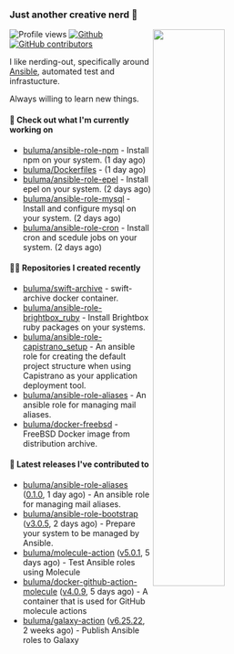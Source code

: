 ### Just another creative nerd 👋


![Profile views](https://gpvc.arturio.dev/buluma) <a href="https://gitstats.me/buluma">
  <img align="right" src="https://github-readme-stats.vercel.app/api?username=buluma&theme=gotham&show_icons=true" width="50%"/>
</a>
[![Github](https://img.shields.io/badge/-buluma-black?style=flat&labelColor=black&logo=github&logoColor=white&include_all_commits=true&count_private=true)](https://gitstats.me/buluma)
[![GitHub contributors](https://img.shields.io/github/contributors/buluma/badges.svg)](https://GitHub.com/buluma/badges/graphs/contributors/)

I like nerding-out, specifically around [Ansible](https://github.com/ansible/ansible), automated test and infrastucture.

Always willing to learn new things.

#### 👷 Check out what I'm currently working on

- [buluma/ansible-role-npm](https://github.com/buluma/ansible-role-npm) - Install npm on your system. (1 day ago)
- [buluma/Dockerfiles](https://github.com/buluma/Dockerfiles) -  (1 day ago)
- [buluma/ansible-role-epel](https://github.com/buluma/ansible-role-epel) - Install epel on your system. (2 days ago)
- [buluma/ansible-role-mysql](https://github.com/buluma/ansible-role-mysql) - Install and configure mysql on your system. (2 days ago)
- [buluma/ansible-role-cron](https://github.com/buluma/ansible-role-cron) - Install cron and scedule jobs on your system. (2 days ago)

#### 👨‍💻 Repositories I created recently

- [buluma/swift-archive](https://github.com/buluma/swift-archive) - swift-archive docker container.
- [buluma/ansible-role-brightbox_ruby](https://github.com/buluma/ansible-role-brightbox_ruby) - Install Brightbox ruby packages on your systems.
- [buluma/ansible-role-capistrano_setup](https://github.com/buluma/ansible-role-capistrano_setup) - An ansible role for creating the default project structure when using Capistrano as your application deployment tool.
- [buluma/ansible-role-aliases](https://github.com/buluma/ansible-role-aliases) - An ansible role for managing mail aliases.
- [buluma/docker-freebsd](https://github.com/buluma/docker-freebsd) - FreeBSD Docker image from distribution archive.

#### 🚀 Latest releases I've contributed to

- [buluma/ansible-role-aliases](https://github.com/buluma/ansible-role-aliases) ([0.1.0](https://github.com/buluma/ansible-role-aliases/releases/tag/0.1.0), 1 day ago) - An ansible role for managing mail aliases.
- [buluma/ansible-role-bootstrap](https://github.com/buluma/ansible-role-bootstrap) ([v3.0.5](https://github.com/buluma/ansible-role-bootstrap/releases/tag/v3.0.5), 2 days ago) - Prepare your system to be managed by Ansible.
- [buluma/molecule-action](https://github.com/buluma/molecule-action) ([v5.0.1](https://github.com/buluma/molecule-action/releases/tag/v5.0.1), 5 days ago) - Test Ansible roles using Molecule
- [buluma/docker-github-action-molecule](https://github.com/buluma/docker-github-action-molecule) ([v4.0.9](https://github.com/buluma/docker-github-action-molecule/releases/tag/v4.0.9), 5 days ago) - A container that is used for GitHub molecule actions
- [buluma/galaxy-action](https://github.com/buluma/galaxy-action) ([v6.25.22](https://github.com/buluma/galaxy-action/releases/tag/v6.25.22), 2 weeks ago) - Publish Ansible roles to Galaxy



